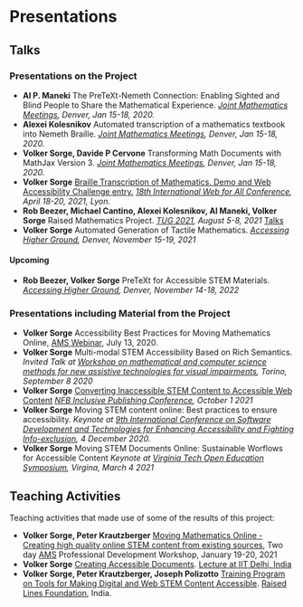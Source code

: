 # Presentations

## Talks

### Presentations on the Project

* __Al P. Maneki__ The PreTeXt-Nemeth Connection: Enabling Sighted and Blind
  People to Share the Mathematical Experience. _[Joint Mathematics Meetings](https://www.jointmathematicsmeetings.org/meetings/national/jmm2020/2245_intro), Denver, Jan 15-18, 2020._
* __Alexei Kolesnikov__ Automated transcription of a mathematics textbook into
  Nemeth Braille. _[Joint Mathematics Meetings](https://www.jointmathematicsmeetings.org/meetings/national/jmm2020/2245_intro), Denver, Jan 15-18, 2020._
* __Volker Sorge, Davide P Cervone__ Transforming Math Documents with MathJax
  Version 3. _[Joint Mathematics Meetings](https://www.jointmathematicsmeetings.org/meetings/national/jmm2020/2245_intro), Denver, Jan 15-18, 2020._
* __Volker Sorge__ [Braille Transcription of Mathematics. Demo and Web
  Accessibility Challenge entry.](w4a2021.html) _[18th International Web for All
  Conference](https://www.w4a.info/2021), April 18-20, 2021, Lyon._
* __Rob Beezer, Michael Cantino, Alexei Kolesnikov, Al Maneki, Volker Sorge__
  Raised Mathematics Project. _[TUG 2021](https://tug.org/tug2021/), August 5-8,
  2021_ [Talks](../texsymp/)
* __Volker Sorge__ Automated Generation of Tactile Mathematics. _[Accessing
  Higher Ground](), Denver, November 15-19, 2021_

#### Upcoming

* __Rob Beezer, Volker Sorge__ PreTeXt for Accessible STEM Materials. _[Accessing
  Higher Ground](), Denver, November 14-18, 2022_


### Presentations including Material from the Project


* __Volker Sorge__ Accessibility Best Practices for Moving Mathematics Online,
  [AMS Webinar](https://www.ams.org/education/webinars), July 13, 2020.
* __Volker Sorge__ Multi-modal STEM Accessibility Based on Rich
  Semantics. _Invited Talk at [Workshop on mathematical and computer science
  methods for new assistive technologies for visual
  impairments](http://www.integr-abile.unito.it/workshop2020/), Torino, September
  8 2020_
* __Volker Sorge__ [Converting Inaccessible STEM Content to Accessible Web
  Content](nfb20.html) _[NFB Inclusive Publishing
  Conference](https://nfb.org/images/nfb/publications/bm/bm21/bm2105/bm210511.htm),
  October 1 2021_
* __Volker Sorge__ Moving STEM content online: Best practices to ensure accessibility. _Keynote at [9th International Conference on Software
  Development and Technologies for Enhancing Accessibility and Fighting
  Info-exclusion](http://dsai.ws/2020/), 4 December 2020._
* __Volker Sorge__ Moving STEM Documents Online: Sustainable Worflows for
  Accessible Content _Keynote at [Virginia Tech Open Education
  Symposium](https://guides.lib.vt.edu/oer/oeweek), Virgina, March 4 2021_


## Teaching Activities 

Teaching activities that made use of some of the results of this project:

* __Volker Sorge, Peter Krautzberger__ [Moving Mathematics Online - Creating high quality online STEM content from
existing
sources](https://www.ams.org/profession/career-info/MovingMathematicsOnline),
Two day [AMS](https://ams.org) Professional Development Workshop, January 19-20,
2021
* __Volker Sorge__ [Creating Accessible Documents](https://zorkow.github.io/COV885/). [Lecture at
  IIT Delhi,
  India](https://www.cse.iitd.ac.in/~mbala/Teachings/Current/COV885.html)
* __Volker Sorge, Peter Krautzberger, Joseph Polizotto__  [Training Program on Tools for Making Digital and Web STEM Content
  Accessible](https://raisedlines.org/STEM_Training.html). [Raised Lines
  Foundation](https://raisedlines.org/), India.





